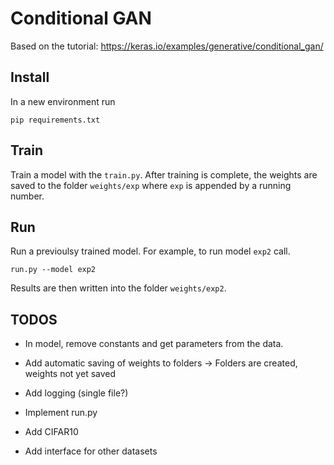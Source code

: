 # Conditional GAN
Based on the tutorial: https://keras.io/examples/generative/conditional_gan/


## Install
In a new environment run

```
pip requirements.txt
```


## Train
Train a model with the `train.py`.
After training is complete, the weights are saved to the folder `weights/exp` where `exp` is appended by a running number.


## Run
Run a previoulsy trained model. For example, to run model `exp2` call.

```
run.py --model exp2
```

Results are then written into the folder `weights/exp2`.


## TODOS
* In model, remove constants and get parameters from the data.
* Add automatic saving of weights to folders -> Folders are created, weights not yet saved

* Add logging (single file?)
* Implement run.py
* Add CIFAR10
* Add interface for other datasets
